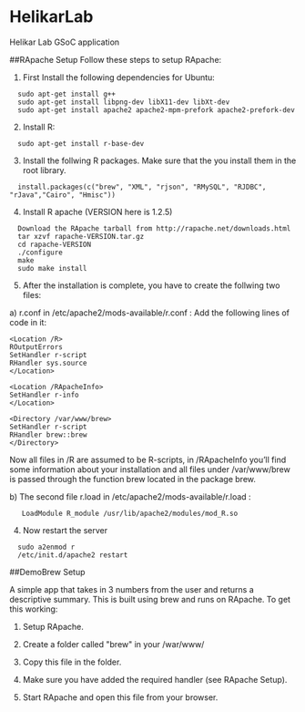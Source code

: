 # HelikarLab

Helikar Lab GSoC application

##RApache Setup
Follow these steps to setup RApache:

1. First Install the following dependencies for Ubuntu:
```
  sudo apt-get install g++
  sudo apt-get install libpng-dev libX11-dev libXt-dev
  sudo apt-get install apache2 apache2-mpm-prefork apache2-prefork-dev
```
2. Install R:
```
  sudo apt-get install r-base-dev
 ```
3. Install the follwing R packages. Make sure that the you install them in the root library. 
```
  install.packages(c("brew", "XML", "rjson", "RMySQL", "RJDBC", "rJava","Cairo", "Hmisc"))
 ```
4. Install R apache (VERSION here is 1.2.5)
```
  Download the RApache tarball from http://rapache.net/downloads.html
  tar xzvf rapache-VERSION.tar.gz 
  cd rapache-VERSION
  ./configure
  make
  sudo make install
 ```
5. After the installation is complete, you have to create the follwing two files:
 
a) r.conf in /etc/apache2/mods-available/r.conf :
  Add the following lines of code in it:

    <Location /R>
    ROutputErrors
    SetHandler r-script
    RHandler sys.source
    </Location>
     
    <Location /RApacheInfo>
    SetHandler r-info
    </Location>
    
    <Directory /var/www/brew>
  	SetHandler r-script
  	RHandler brew::brew
    </Directory>

Now all files in /R are assumed to be R-scripts, in /RApacheInfo you’ll find some information about your installation and all files under /var/www/brew is passed through the function brew located in the package brew.

b) The second file r.load in /etc/apache2/mods-available/r.load :
 ```
    LoadModule R_module /usr/lib/apache2/modules/mod_R.so
 ```
4. Now restart the server
```  
  sudo a2enmod r
  /etc/init.d/apache2 restart
```
##DemoBrew Setup

A simple app that takes in 3 numbers from the user and returns a descriptive summary.
This is built using brew and runs on RApache.
To get this working:

1. Setup RApache.

2. Create a folder called "brew" in your /war/www/

3. Copy this file in the folder.

4. Make sure you have added the required handler (see RApache Setup). 

5. Start RApache and open this file from your browser.
